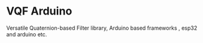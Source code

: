 # VQF Arduino
Versatile Quaternion-based Filter library, Arduino based frameworks , esp32 and arduino etc.
